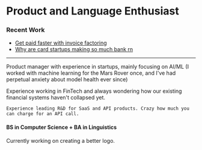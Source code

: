 # Product and Language Enthusiast

### Recent Work
- [Get paid faster with invoice factoring](https://www.linkedin.com/feed/update/urn:li:activity:6830570822978048001/) 
- [Why are card startups making so much bank rn](https://www.linkedin.com/pulse/why-card-startups-divvy-brex-ramp-booming-what-means-future-sanjana/)

***

Product manager with experience in startups, mainly focusing on AI/ML (I worked with machine learning for the Mars Rover once, and I've had perpetual anxiety about model health ever since)

Experience working in FinTech and always wondering how our existing financial systems haven't collapsed yet.

```
Experience leading R&D for SaaS and API products. Crazy how much you can charge for an API call.
```

#### BS in Computer Science + BA in Linguistics 

Currently working on creating a better logo.
